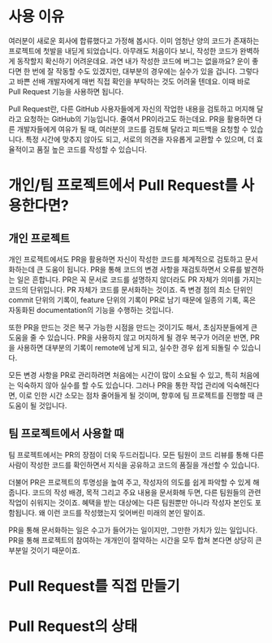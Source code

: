 # 사용 이유
여러분이 새로운 회사에 합류했다고 가정해 봅시다. 이미 엄청난 양의 코드가 존재하는 프로젝트에 첫발을 내딛게 되었습니다. 아무래도 처음이다 보니, 작성한 코드가 완벽하게 동작할지 확신하기 어려운데요. 과연 내가 작성한 코드에 버그는 없을까요? 운이 좋다면 한 번에 잘 작동할 수도 있겠지만, 대부분의 경우에는 실수가 있을 겁니다. 그렇다고 바쁜 선배 개발자에게 매번 직접 확인을 부탁하는 것도 어려울 텐데요. 이때 바로 Pull Request 기능을 사용하면 됩니다.

Pull Request란, 다른 GitHub 사용자들에게 자신의 작업한 내용을 검토하고 머지해 달라고 요청하는 GitHub의 기능입니다. 줄여서 PR이라고도 하는데요. PR을 활용하면 다른 개발자들에게 여유가 될 때, 여러분의 코드를 검토해 달라고 피드백을 요청할 수 있습니다. 특정 시간에 맞추지 않아도 되고, 서로의 의견을 자유롭게 교환할 수 있으며, 더 효율적이고 품질 높은 코드를 작성할 수 있습니다.

# 개인/팀 프로젝트에서 Pull Request를 사용한다면?

## 개인 프로젝트

개인 프로젝트에서도 PR을 활용하면 자신이 작성한 코드를 체계적으로 검토하고 문서화하는데 큰 도움이 됩니다. PR을 통해 코드의 변경 사항을 재검토하면서 오류를 발견하는 일은 흔합니다. PR은 꼭 문서로 코드를 설명하지 않더라도 PR 자체가 의미를 가지는 코드의 단위입니다. PR 자체가 코드를 문서화하는 것이죠. 즉 변경 점의 최소 단위인 commit 단위의 기록이, feature 단위의 기록이 PR로 남기 때문에 일종의 기록, 혹은 자동화된 documentation의 기능을 수행하는 것입니다.

또한 PR을 만드는 것은 복구 가능한 시점을 만드는 것이기도 해서, 초심자분들에게 큰 도움을 줄 수 있습니다. PR을 사용하지 않고 머지하게 될 경우 복구가 어려운 반면, PR을 사용하면 대부분의 기록이 remote에 남게 되고, 실수한 경우 쉽게 되돌릴 수 있습니다.

모든 변경 사항을 PR로 관리하려면 처음에는 시간이 많이 소요될 수 있고, 특히 처음에는 익숙하지 않아 실수를 할 수도 있습니다. 그러나 PR을 통한 작업 관리에 익숙해진다면, 이로 인한 시간 소모는 점차 줄어들게 될 것이며, 향후에 팀 프로젝트를 진행할 때 큰 도움이 될 것입니다.

## 팀 프로젝트에서 사용할 때

팀 프로젝트에서는 PR의 장점이 더욱 두드러집니다. 모든 팀원이 코드 리뷰를 통해 다른 사람이 작성한 코드를 확인하면서 지식을 공유하고 코드의 품질을 개선할 수 있습니다.

더불어 PR은 프로젝트의 투명성을 높여 주고, 작성자의 의도를 쉽게 파악할 수 있게 해 줍니다. 코드의 작성 배경, 목적 그리고 주요 내용을 문서화해 두면, 다른 팀원들의 관련 작업이 쉬워지는 것이죠. 혜택을 받는 대상에는 다른 팀원뿐만 아니라 작성자 본인도 포함됩니다. 왜 이런 코드를 작성했는지 잊어버린 미래의 본인 말이죠.

PR을 통해 문서화하는 일은 수고가 들어가는 일이지만, 그만한 가치가 있는 일입니다. PR을 통해 프로젝트의 참여하는 개개인이 절약하는 시간을 모두 합쳐 본다면 상당히 큰 부분일 것이기 때문이죠.

# Pull Request를 직접 만들기


# Pull Request의 상태